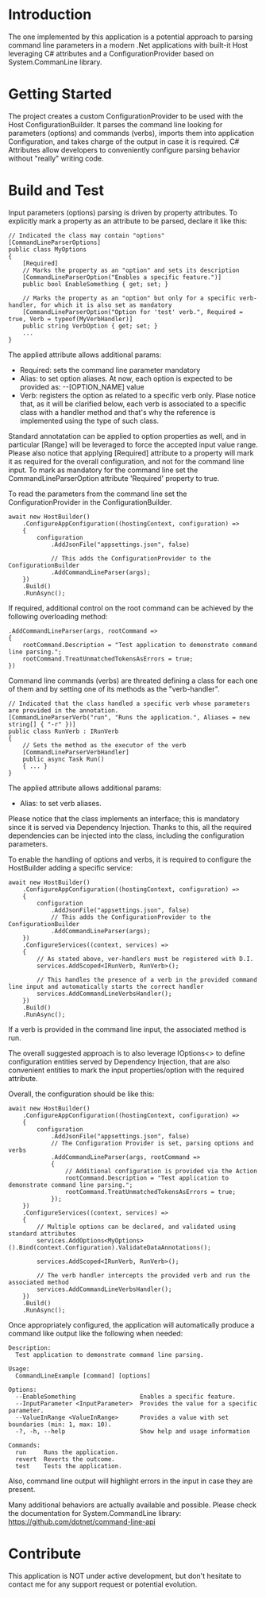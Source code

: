 # Introduction 
The one implemented by this application is a potential approach to parsing command line parameters in a modern .Net applications with built-it Host leveraging C# attributes and a ConfigurationProvider based on System.CommanLine library.

# Getting Started
The project creates a custom ConfigurationProvider to be used with the Host ConfigurationBuilder. It parses the command line looking for parameters (options) and commands (verbs), imports them into application Configuration, and takes charge of the output in case it is required. C# Attributes allow developers to conveniently configure parsing behavior without "really" writing code.

# Build and Test
Input parameters (options) parsing is driven by property attributes. To explicitly mark a property as an attribute to be parsed, declare it like this:

```
// Indicated the class may contain "options"
[CommandLineParserOptions] 
public class MyOptions
{
	[Required]
	// Marks the property as an "option" and sets its description
	[CommandLineParserOption("Enables a specific feature.")] 
	public bool EnableSomething { get; set; }

	// Marks the property as an "option" but only for a specific verb-handler, for which it is also set as mandatory
	[CommandLineParserOption("Option for 'test' verb.", Required = true, Verb = typeof(MyVerbHandler)]
	public string VerbOption { get; set; }
	...
}
```
The applied attribute allows additional params:
* Required:  sets the command line parameter mandatory
* Alias: to set option aliases. At now, each option is expected to be provided as: --[OPTION_NAME] value
* Verb: registers the option as related to a specific verb only. Plase notice that, as it will be clarified below, each verb is associated to a specific class with a handler method and that's why the reference is implemented using the type of such class.

Standard annotatation can be applied to option properties as well, and in particular [Range] will be leveraged to force the accepted input value range.
Please also notice that applying [Required] attribute to a property will mark it as required for the overall configuration, and not for the command line input. To mark as mandatory for the command line set the CommandLineParserOption attribute 'Required' property to true.

To read the parameters from the command line set the ConfigurationProvider in the ConfigurationBuilder.
```
await new HostBuilder()
	.ConfigureAppConfiguration((hostingContext, configuration) =>
	{
		configuration
			.AddJsonFile("appsettings.json", false)
			
			// This adds the ConfigurationProvider to the ConfigurationBuilder
			.AddCommandLineParser(args); 
	})
	.Build()
	.RunAsync();
```
If required, additional control on the root command can be achieved by the following overloading method:
```
.AddCommandLineParser(args, rootCommand =>
{
	rootCommand.Description = "Test application to demonstrate command line parsing.";
	rootCommand.TreatUnmatchedTokensAsErrors = true;
})
```
Command line commands (verbs) are threated defining a class for each one of them and by setting one of its methods as the "verb-handler".
```
// Indicated that the class handled a specific verb whose parameters are provided in the annotation.
[CommandLineParserVerb("run", "Runs the application.", Aliases = new string[] { "-r" })]
public class RunVerb : IRunVerb
{
	// Sets the method as the executor of the verb
	[CommandLineParserVerbHandler] 
	public async Task Run()
	{ ... }
}
```
The applied attribute allows additional params:
* Alias: to set verb aliases.

Please notice that the class implements an interface; this is mandatory since it is served via Dependency Injection. Thanks to this, all the required dependencies can be injected into the class, including the configuration parameters.

To enable the handling of options and verbs, it is required to configure the HostBuilder adding a specific service:
```
await new HostBuilder()
	.ConfigureAppConfiguration((hostingContext, configuration) =>
	{
		configuration
			.AddJsonFile("appsettings.json", false)
			// This adds the ConfigurationProvider to the ConfigurationBuilder
			.AddCommandLineParser(args); 
	})
	.ConfigureServices((context, services) =>
	{
		// As stated above, ver-handlers must be registered with D.I.
		services.AddScoped<IRunVerb, RunVerb>();

		// This handles the presence of a verb in the provided command line input and automatically starts the correct handler
		services.AddCommandLineVerbsHandler(); 
	})
	.Build()
	.RunAsync();
```
If a verb is provided in the command line input, the associated method is run.

The overall suggested approach is to also leverage IOptions<> to define configuration entities served by Dependency Injection, that are also convenient entities to mark the input properties/option with the required attribute.

Overall, the configuration should be like this:
```
await new HostBuilder()
	.ConfigureAppConfiguration((hostingContext, configuration) =>
	{
		configuration
			.AddJsonFile("appsettings.json", false)
			// The Configuration Provider is set, parsing options and verbs
			.AddCommandLineParser(args, rootCommand =>
			{
				// Additional configuration is provided via the Action
				rootCommand.Description = "Test application to demonstrate command line parsing.";
				rootCommand.TreatUnmatchedTokensAsErrors = true;
			});
	})
	.ConfigureServices((context, services) =>
	{
		// Multiple options can be declared, and validated using standard attributes
		services.AddOptions<MyOptions>().Bind(context.Configuration).ValidateDataAnnotations();

		services.AddScoped<IRunVerb, RunVerb>();

		// The verb handler intercepts the provided verb and run the associated method
		services.AddCommandLineVerbsHandler();
	})
	.Build()
	.RunAsync();
```
Once appropriately configured, the application will automatically produce a command like output like the following when needed:

	Description:
	  Test application to demonstrate command line parsing.

	Usage:
	  CommandLineExample [command] [options]

	Options:
	  --EnableSomething                  Enables a specific feature.
	  --InputParameter <InputParameter>  Provides the value for a specific parameter.
	  --ValueInRange <ValueInRange>      Provides a value with set boundaries (min: 1, max: 10).
	  -?, -h, --help                     Show help and usage information

	Commands:
	  run     Runs the application.
	  revert  Reverts the outcome.
	  test    Tests the application.

Also, command line output will highlight errors in the input in case they are present.

Many additional behaviors are actually available and possible. Please check the documentation for System.CommandLine library: https://github.com/dotnet/command-line-api

# Contribute
This application is NOT under active development, but don't hesitate to contact me for any support request or potential evolution.